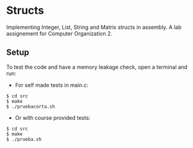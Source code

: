 # Structs 
Implementing Integer, List, String and Matrix structs in assembly. A lab assignement for Computer Organization 2.

## Setup

To test the code and have a memory leakage check, open a terminal and run:

* For self made tests in main.c:

```
$ cd src
$ make
$ ./pruebacorta.sh    

```
* Or with course provided tests:

```
$ cd src
$ make
$ ./prueba.sh     

```

